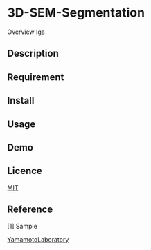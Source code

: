 # 3D-SEM-Segmentation

Overview Iga

## Description

## Requirement

## Install

## Usage

## Demo

## Licence

[MIT](https://github.com/YamamotoLaboratory/3D-SEM-Segmentation/blob/main/LICENSE)

## Reference
[1] Sample

[YamamotoLaboratory](https://github.com/YamamotoLaboratory)
